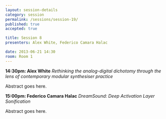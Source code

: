```yaml
---
layout: session-details
category: session
permalink: /sessions/session-19/
published: true
accepted: true

title: Session 8
presenters: Alex White, Federico Camara Halac

date: 2013-06-21 14:30
room: Room 1
---
```


**14:30pm: Alex White**
_Rethinking the analog-digital dichotomy through the lens of contemporary modular synthesiser practice_

Abstract goes here.

**15:00pm: Federico Camara Halac**
_DreamSound: Deep Activation Layer Sonification_

Abstract goes here.
